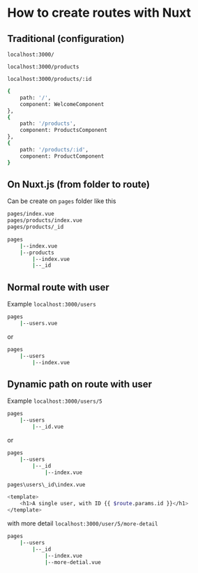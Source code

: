 # How to create routes with Nuxt

## Traditional (configuration)

`localhost:3000/`

`localhost:3000/products`

`localhost:3000/products/:id`

```bash
{
    path: '/',
    component: WelcomeComponent 
},
{
    path: '/products',
    component: ProductsComponent
},
{
    path: '/products/:id',
    component: ProductComponent
}
```

## On Nuxt.js (from folder to route)

Can be create on `pages` folder like this

```bash
pages/index.vue
pages/products/index.vue
pages/products/_id
```

```bash
pages
    |--index.vue
    |--products
        |--index.vue
        |--_id
```

## Normal route with user

Example `localhost:3000/users`

```bash
pages
    |--users.vue
```

or 

```bash
pages
    |--users
        |--index.vue
```

## Dynamic path on route with user

Example `localhost:3000/users/5`

```bash
pages
    |--users
        |--_id.vue
```

or

```bash
pages
    |--users
        |--_id
            |--index.vue
```

`pages\users\_id\index.vue`

```bash
<template>
    <h1>A single user, with ID {{ $route.params.id }}</h1>
</template>
```

with more detail `localhost:3000/user/5/more-detail`

```bash
pages
    |--users
        |--_id
            |--index.vue
            |--more-detial.vue
```
